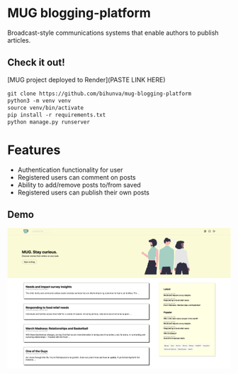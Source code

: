 # MUG blogging-platform

Broadcast-style communications systems that enable authors to publish articles.

## Check it out!

[MUG project deployed to Render](PASTE LINK HERE)

```shell
git clone https://github.com/bihunva/mug-blogging-platform
python3 -m venv venv
source venv/bin/activate
pip install -r requirements.txt
python manage.py runserver
```

# Features

* Authentication functionality for user
* Registered users can comment on posts
* Ability to add/remove posts to/from saved
* Registered users can publish their own posts

## Demo

![Website Interface](demo.png)